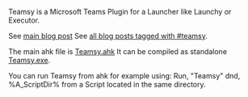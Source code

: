 Teamsy is a Microsoft Teams Plugin for a Launcher like Launchy or Executor.

See [main blog post](https://tdalon.blogspot.com/teamsy)
See [all blog posts tagged with #teamsy](https://tdalon.blogspot.com/search/label/teamsy).

The main ahk file is [Teamsy.ahk](https://github.com/tdalon/ahk/blob/master/Teamsy.ahk)
It can be compiled as standalone [Teamsy.exe](https://github.com/tdalon/ahk/blob/master/Teamsy.exe).

You can run Teamsy from ahk for example using: Run, "Teamsy" dnd, %A_ScriptDir% from a Script located in the same directory.
